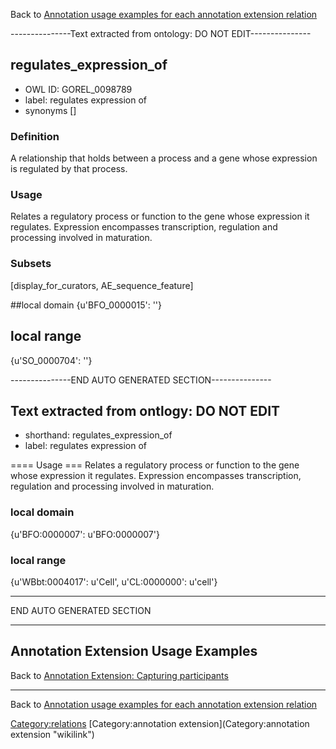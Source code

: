 Back to [Annotation usage examples for each annotation extension relation](http://wiki.geneontology.org/index.php/Annotation_usage_examples_for_each_annotation_extension_relation)

---------------Text extracted from ontology: DO NOT EDIT---------------

## regulates_expression_of
* OWL ID: GOREL_0098789
* label: regulates expression of
* synonyms
[]

### Definition
A relationship that holds between a process and a gene whose expression is regulated by that process.

### Usage
Relates a regulatory process or function to the gene whose expression it regulates.  Expression encompasses transcription, regulation and processing involved in maturation.

### Subsets
[display_for_curators, AE_sequence_feature]

##local domain
{u'BFO_0000015': ''}

## local range
{u'SO_0000704': ''}

---------------END AUTO GENERATED SECTION---------------


Text extracted from ontlogy: DO NOT EDIT
----------------------------------------

-   shorthand: regulates\_expression\_of
-   label: regulates expression of

==== Usage === Relates a regulatory process or function to the gene whose expression it regulates. Expression encompasses transcription, regulation and processing involved in maturation.

### local domain

{u'BFO:0000007': u'BFO:0000007'}

### local range

{u'WBbt:0004017': u'Cell', u'CL:0000000': u'cell'}

------------------------------------------------------------------------

END AUTO GENERATED SECTION

------------------------------------------------------------------------

Annotation Extension Usage Examples
-----------------------------------

Back to [Annotation Extension: Capturing participants](http://wiki.geneontology.org/index.php/Annotation_Extension:_Capturing_participants)

------------------------------------------------------------------------

Back to [Annotation usage examples for each annotation extension relation](http://wiki.geneontology.org/index.php/Annotation_usage_examples_for_each_annotation_extension_relation)

<Category:relations> [Category:annotation extension](Category:annotation extension "wikilink")

